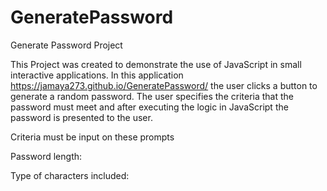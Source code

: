 # GeneratePassword
Generate Password Project 

This Project was created to demonstrate the use of JavaScript in small interactive applications. In this application https://jamaya273.github.io/GeneratePassword/ the user clicks a button to generate a random password. The user specifies the criteria that the password must meet and after executing the logic in JavaScript the password is presented to the user. 


Criteria must be input on these prompts

Password length:

 

Type of characters included:

